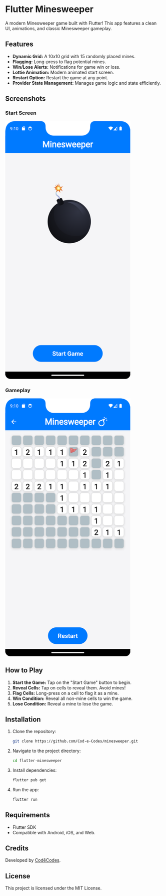 
# Flutter Minesweeper

A modern Minesweeper game built with Flutter! This app features a clean UI, animations, and classic Minesweeper gameplay.

## Features

- **Dynamic Grid:** A 10x10 grid with 15 randomly placed mines.
- **Flagging:** Long-press to flag potential mines.
- **Win/Lose Alerts:** Notifications for game win or loss.
- **Lottie Animation:** Modern animated start screen.
- **Restart Option:** Restart the game at any point.
- **Provider State Management:** Manages game logic and state efficiently.

## Screenshots

### Start Screen
<img src="./screenshot1.png" alt="Start Screen" width="400" />

### Gameplay
<img src="./screenshot2.png" alt="Gameplay" width="400" />

## How to Play

1. **Start the Game:** Tap on the "Start Game" button to begin.
2. **Reveal Cells:** Tap on cells to reveal them. Avoid mines!
3. **Flag Cells:** Long-press on a cell to flag it as a mine.
4. **Win Condition:** Reveal all non-mine cells to win the game.
5. **Lose Condition:** Reveal a mine to lose the game.

## Installation

1. Clone the repository:
   ```bash
   git clone https://github.com/Cod-e-Codes/minesweeper.git
   ```

2. Navigate to the project directory:
   ```bash
   cd flutter-minesweeper
   ```

3. Install dependencies:
   ```bash
   flutter pub get
   ```

4. Run the app:
   ```bash
   flutter run
   ```

## Requirements

- Flutter SDK
- Compatible with Android, iOS, and Web.

## Credits

Developed by [CodēCodes](https://www.cod-e-codes.com).

## License

This project is licensed under the MIT License.
